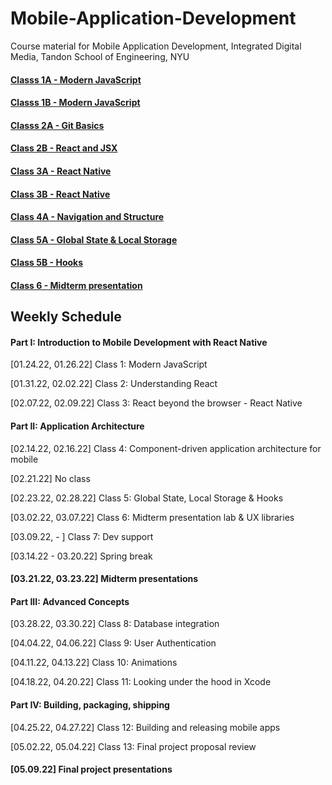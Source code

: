 # Mobile-Application-Development
Course material for Mobile Application Development, Integrated Digital Media, Tandon School of Engineering, NYU


#### [Classs 1A - Modern JavaScript](https://github.com/borg/Mobile-Application-Development/blob/master/Classes/Class%201A%20-%20Modern%20JavaScript.md)   
#### [Classs 1B - Modern JavaScript](https://github.com/borg/Mobile-Application-Development/blob/master/Classes/Class%201B%20-%20Modern%20JavaScript.md)   
#### [Classs 2A - Git Basics](https://github.com/borg/Mobile-Application-Development/blob/master/Classes/Class%202A%20-%20git%20basics.md)   
#### [Class 2B - React and JSX](https://github.com/borg/Mobile-Application-Development/blob/master/Classes/Class%202B%20-%20React%20and%20JSX.md)   
#### [Class 3A - React Native](https://github.com/borg/Mobile-Application-Development/blob/master/Classes/Class%203A%20-%20React%20Native.md)  
#### [Class 3B - React Native](https://github.com/borg/Mobile-Application-Development/blob/master/Classes/Class%203B%20-%20React%20Native.md)
#### [Class 4A - Navigation and Structure](https://github.com/borg/Mobile-Application-Development/blob/master/Classes/Class%204A%20-%20Navigation%20and%20Structure.md)
#### [Class 5A - Global State & Local Storage](https://github.com/borg/Mobile-Application-Development/blob/master/Classes/Class%205%20-%20Global%20State.md)
#### [Class 5B - Hooks](https://github.com/borg/Mobile-Application-Development/blob/master/Classes/Class%205B%20-%20Hooks.md)
#### [Class 6 - Midterm presentation](https://github.com/borg/Mobile-Application-Development/blob/master/Classes/Class%206%20-%20Midterm%20presentation%20discussion.md)





## Weekly Schedule

#### Part I:  Introduction to Mobile Development with React Native

[01.24.22, 01.26.22] 	Class 1: Modern JavaScript

[01.31.22, 02.02.22] 	Class 2: Understanding React

[02.07.22, 02.09.22] 	Class 3: React beyond the browser - React Native

#### Part II:  Application Architecture

[02.14.22, 02.16.22] 	Class 4: Component-driven application architecture for mobile

[02.21.22] 		No class

[02.23.22, 02.28.22] 	Class  5: Global State, Local Storage & Hooks

[03.02.22, 03.07.22] 	Class 6: Midterm presentation lab & UX libraries

[03.09.22, - ] 		Class 7: Dev support

[03.14.22 - 03.20.22] 	Spring break

#### [03.21.22, 03.23.22] 	Midterm presentations

#### Part III:  Advanced Concepts

[03.28.22, 03.30.22]  Class 8: Database integration

[04.04.22, 04.06.22] Class 9: User Authentication

[04.11.22, 04.13.22] Class 10: Animations

[04.18.22, 04.20.22] Class 11: Looking under the hood in Xcode

#### Part IV:  Building, packaging, shipping

[04.25.22, 04.27.22] Class 12: Building and releasing mobile apps

[05.02.22, 05.04.22] Class 13: Final project proposal review

#### [05.09.22] Final project presentations
